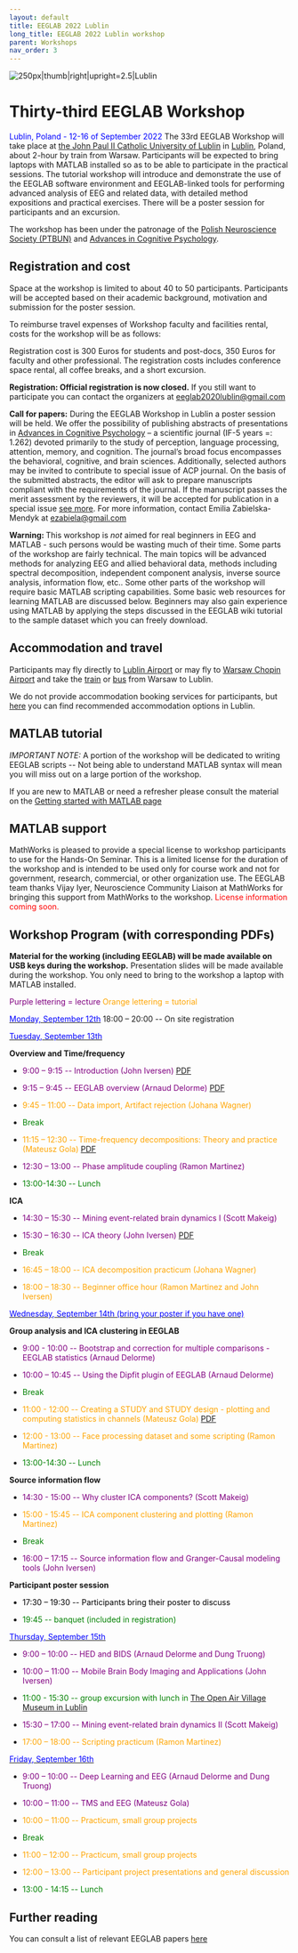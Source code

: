 ```yaml
---
layout: default
title: EEGLAB 2022 Lublin
long_title: EEGLAB 2022 Lublin workshop
parent: Workshops
nav_order: 3
---
```


![250px\|thumb\|right\|upright=2.5\|Lublin](/assets/images/Lublin.jpg)

Thirty-third EEGLAB Workshop
============================

<span style="color: blue">Lublin, Poland - 12-16 of September 2022
</span>
The 33rd EEGLAB Workshop will take place at [the John Paul II Catholic
University of Lublin](https://www.kul.pl/kul,21.html) in
[Lublin](https://en.wikipedia.org/wiki/Lublin), Poland, about 2-hour by
train from Warsaw. Participants will be expected to bring laptops with
MATLAB installed so as to be able to participate in the practical
sessions. The tutorial workshop will introduce and demonstrate the use
of the EEGLAB software environment and EEGLAB-linked tools for
performing advanced analysis of EEG and related data, with detailed
method expositions and practical exercises. There will be a poster
session for participants and an excursion.

The workshop has been under the patronage of the [Polish Neuroscience
Society (PTBUN)](http://www.ptbun.org.pl/?lang=en&a=) and [Advances in
Cognitive Psychology](http://www.ac-psych.org/en/home).

Registration and cost
---------------------
Space at the workshop is limited to about 40 to 50 participants. Participants
will be accepted based on their academic background, motivation and
submission for the poster session.

To reimburse travel expenses of Workshop faculty and facilities rental,
costs for the workshop will be as follows:

Registration cost is 300 Euros for students and post-docs, 350 Euros for
faculty and other professional. The registration costs includes
conference space rental, all coffee breaks, and a short excursion.

<b>Registration: Official registration is now closed.</b> If you still want to participate you can contact the organizers at eeglab2020lublin@gmail.com

<b>Call for papers:</b> During the EEGLAB Workshop in Lublin a poster
session will be held. We offer the possibility of publishing abstracts
of presentations in [Advances in Cognitive
Psychology](http://www.ac-psych.org/en/home) – a scientific journal (IF-5 years =: 1.262) 
devoted primarily to the study of perception, language
processing, attention, memory, and cognition. The journal’s broad focus
encompasses the behavioral, cognitive, and brain sciences. Additionally,
selected authors may be invited to contribute to special issue of ACP
journal. On the basis of the submitted abstracts, the editor will ask to
prepare manuscripts compliant with the requirements of the journal. If
the manuscript passes the merit assessment by the reviewers, it will be
accepted for publication in a special issue [see
more](https://www.ac-psych.org/en/special). For more
information, contact Emilia Zabielska-Mendyk at ezabiela@gmail.com


<b>Warning: </b> This workshop is <em>not</em> aimed for real beginners
in EEG and MATLAB - such persons would be wasting much of their time.
Some parts of the workshop are fairly technical. The main topics will be
advanced methods for analyzing EEG and allied behavioral data, methods
including spectral decomposition, independent component analysis,
inverse source analysis, information flow, etc.. Some other parts of the
workshop will require basic MATLAB scripting capabilities. Some basic
web resources for learning MATLAB are discussed below. Beginners may
also gain experience using MATLAB by applying the steps discussed in the
EEGLAB wiki tutorial to the sample dataset which you can freely
download.

Accommodation and travel
------------------------

Participants may fly directly to [Lublin
Airport](https://www.airport.lublin.pl/en/) or may fly to [Warsaw Chopin
Airport](https://www.lotnisko-chopina.pl/en/index.html) and take the [train](https://www.pkp.pl/en/)
or [bus](https://global.flixbus.com/) from
Warsaw to Lublin.

We do not provide accommodation booking services for participants, but [here](https://eeglab2022lublin.com/?page_id=18) you can find recommended accommodation options in Lublin.

MATLAB tutorial
----------------

*IMPORTANT NOTE:* A portion of the workshop will be dedicated to writing EEGLAB scripts -- Not being able
to understand MATLAB syntax will mean you will miss out on a large
portion of the workshop.

If you are new to MATLAB or need a refresher please consult the material on the [Getting started with MATLAB page](/tutorials/misc/tutorial_matlab.html)

MATLAB support
--------------

MathWorks is pleased to provide a special license to workshop
participants to use for the Hands-On Seminar. This is a limited license
for the duration of the workshop and is intended to be used only for
course work and not for government, research, commercial, or other
organization use. The EEGLAB team thanks Vijay Iyer, Neuroscience
Community Liaison at MathWorks for bringing this support from MathWorks
to the workshop.
 <span style="color: red">License information coming soon.</span>

Workshop Program (with corresponding PDFs)
------------------------------------------

<b>Material for the working (including EEGLAB) will be made available on
USB keys during the workshop.</b> Presentation slides will be made
available during the workshop. You only need to bring to the workshop a
laptop with MATLAB installed.

<span style="color: purple">Purple lettering = lecture</span>
<span style="color: orange">Orange lettering = tutorial</span>

<u><span style="color: blue">Monday, September 12th</span></u>
18:00 – 20:00 -- On site registration

<u><span style="color: blue">Tuesday, September 13th</span></u>

**Overview and Time/frequency**

- <span style="color: purple">9:00 – 9:15 -- Introduction (John Iversen)</span> [PDF](/assets/pdfs/EEGLAB2022_Lublin_Iversen_Intro_handout.pdf)

- <span style="color: purple">9:15 – 9:45 -- EEGLAB overview (Arnaud Delorme)</span> [PDF](https://github.com/sccn/sccn.github.io/files/9553418/EEGLAB_overview2022.pdf)

- <span style="color: orange">9:45 – 11:00 -- Data import, Artifact rejection (Johana Wagner)</span>

- <span style="color: green"> Break </span>

- <span style="color: orange">11:15 – 12:30 -- Time-frequency decompositions: Theory and practice (Mateusz Gola)</span> [PDF](https://github.com/sccn/sccn.github.io/files/9558422/EEGLAB2022_Lublin_MG_TimeFrequencyTheoryPractice.pdf)


- <span style="color: purple">12:30 – 13:00 -- Phase amplitude coupling (Ramon Martinez)</span>

- <span style="color: green">13:00-14:30 -- Lunch</span>

**ICA**

- <span style="color: purple">14:30 – 15:30 -- Mining event-related brain dynamics I (Scott Makeig)</span>

- <span style="color: purple">15:30 – 16:30 -- ICA theory (John Iversen)</span> [PDF](https://github.com/sccn/sccn.github.io/files/9556685/ICA.Theory.2022.Lublin_handout.pdf)


- <span style="color: green"> Break </span>

- <span style="color: orange">16:45 – 18:00 -- ICA decomposition practicum (Johana Wagner)</span>
 
- <span style="color: orange">18:00 – 18:30 -- Beginner office hour (Ramon Martinez and John Iversen)</span>
 
<u><span style="color: blue">Wednesday, September 14th (bring your poster if you have one)</span></u>

**Group analysis and ICA clustering in EEGLAB**

- <span style="color: purple">9:00 - 10:00 -- Bootstrap and correction for multiple comparisons - EEGLAB statistics (Arnaud Delorme)</span>

- <span style="color: purple">10:00 – 10:45 -- Using the Dipfit plugin of EEGLAB (Arnaud Delorme)</span>

- <span style="color: green"> Break </span>

- <span style="color: orange">11:00 - 12:00 -- Creating a STUDY and STUDY design - plotting and computing statistics in channels (Mateusz Gola) </span>
 [PDF](https://github.com/sccn/sccn.github.io/files/9558424/EEGLAB2022_AD_STUDY_design_newreduced_MG.pdf)

- <span style="color: orange">12:00 - 13:00 -- Face processing dataset and some scripting (Ramon Martinez)</span>

- <span style="color: green">13:00-14:30 -- Lunch</span>

**Source information flow**

- <span style="color: purple">14:30 - 15:00 -- Why cluster ICA components? (Scott Makeig)</span>

- <span style="color: orange">15:00 - 15:45 -- ICA component clustering and plotting (Ramon Martinez)</span>

- <span style="color: green">Break</span>

- <span style="color: purple">16:00 – 17:15 -- Source information flow and Granger-Causal modeling tools (John Iversen)</span>

**Participant poster session**

- <span style="color: black">17:30 – 19:30 -- Participants bring their poster to discuss </span>

- <span style="color: green">19:45 -- banquet (included in registration)</span>

 <u><span style="color: blue">Thursday, September 15th</span></u>

- <span style="color: purple">9:00 – 10:00 -- HED and BIDS (Arnaud Delorme and Dung Truong)</span>

- <span style="color: purple">10:00 – 11:00 -- Mobile Brain Body Imaging and Applications (John Iversen)</span>

- <span style="color: green">11:00 - 15:30 -- group excursion with lunch in [The Open Air Village Museum in Lublin](https://skansen.lublin.pl/en/)</span>

- <span style="color: purple">15:30 – 17:00 -- Mining event-related brain dynamics II (Scott Makeig)</span>

- <span style="color: orange">17:00 – 18:00 -- Scripting practicum (Ramon Martinez)</span>
 
<u><span style="color: blue">Friday, September 16th</span></u>

- <span style="color: purple">9:00 – 10:00 -- Deep Learning and EEG (Arnaud Delorme and Dung Truong)</span>

- <span style="color: purple">10:00 – 11:00 -- TMS and EEG (Mateusz Gola)</span>

- <span style="color: orange">10:00 – 11:00 -- Practicum, small group projects</span>

- <span style="color: green"> Break </span>

- <span style="color: orange">11:00 – 12:00 -- Practicum, small group projects</span>

 - <span style="color: orange">12:00 – 13:00 -- Participant project presentations and general discussion</span>

- <span style="color: green">13:00 - 14:15 -- Lunch</span>

Further reading
----------------
You can consult a list of relevant EEGLAB papers [here](/others/EEGLAB_References.html) 
